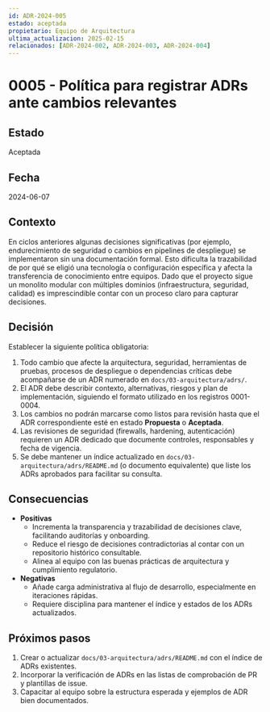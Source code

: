 ```yaml
---
id: ADR-2024-005
estado: aceptada
propietario: Equipo de Arquitectura
ultima_actualizacion: 2025-02-15
relacionados: [ADR-2024-002, ADR-2024-003, ADR-2024-004]
---
```

# 0005 - Política para registrar ADRs ante cambios relevantes

## Estado
Aceptada

## Fecha
2024-06-07

## Contexto

En ciclos anteriores algunas decisiones significativas (por ejemplo, endurecimiento de seguridad o cambios
en pipelines de despliegue) se implementaron sin una documentación formal. Esto dificulta la trazabilidad
de por qué se eligió una tecnología o configuración específica y afecta la transferencia de conocimiento
entre equipos. Dado que el proyecto sigue un monolito modular con múltiples dominios (infraestructura,
seguridad, calidad) es imprescindible contar con un proceso claro para capturar decisiones.

## Decisión

Establecer la siguiente política obligatoria:

1. Todo cambio que afecte la arquitectura, seguridad, herramientas de pruebas, procesos de despliegue o
   dependencias críticas debe acompañarse de un ADR numerado en `docs/03-arquitectura/adrs/`.
2. El ADR debe describir contexto, alternativas, riesgos y plan de implementación, siguiendo el formato
   utilizado en los registros 0001-0004.
3. Los cambios no podrán marcarse como listos para revisión hasta que el ADR correspondiente esté en estado
   **Propuesta** o **Aceptada**.
4. Las revisiones de seguridad (firewalls, hardening, autenticación) requieren un ADR dedicado que documente
   controles, responsables y fecha de vigencia.
5. Se debe mantener un índice actualizado en `docs/03-arquitectura/adrs/README.md` (o documento equivalente) que liste los ADRs
   aprobados para facilitar su consulta.

## Consecuencias

- **Positivas**
  - Incrementa la transparencia y trazabilidad de decisiones clave, facilitando auditorías y onboarding.
  - Reduce el riesgo de decisiones contradictorias al contar con un repositorio histórico consultable.
  - Alinea al equipo con las buenas prácticas de arquitectura y cumplimiento regulatorio.
- **Negativas**
  - Añade carga administrativa al flujo de desarrollo, especialmente en iteraciones rápidas.
  - Requiere disciplina para mantener el índice y estados de los ADRs actualizados.

## Próximos pasos

1. Crear o actualizar `docs/03-arquitectura/adrs/README.md` con el índice de ADRs existentes.
2. Incorporar la verificación de ADRs en las listas de comprobación de PR y plantillas de issue.
3. Capacitar al equipo sobre la estructura esperada y ejemplos de ADR bien documentados.
